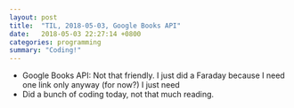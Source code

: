 ```yaml
---
layout: post
title:  "TIL, 2018-05-03, Google Books API"
date:   2018-05-03 22:27:14 +0800
categories: programming
summary: "Coding!"
---
```


- Google Books API: Not that friendly. I just did a Faraday because I need one link only anyway (for now?) I just need
- Did a bunch of coding today, not that much reading.
